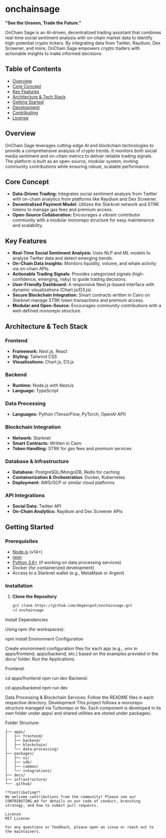 # onchainsage

**"See the Unseen, Trade the Future."**

OnChain Sage is an AI-driven, decentralized trading assistant that combines real-time social sentiment analysis with on-chain market data to identify high-potential crypto tickers. By integrating data from Twitter, Raydium, Dex Screener, and more, OnChain Sage empowers crypto traders with actionable insights to make informed decisions.

## Table of Contents
- [Overview](#overview)
- [Core Concept](#core-concept)
- [Key Features](#key-features)
- [Architecture & Tech Stack](#architecture--tech-stack)
- [Getting Started](#getting-started)
- [Development](#development)
- [Contributing](#contributing)
- [License](#license)

## Overview

OnChain Sage leverages cutting-edge AI and blockchain technologies to provide a comprehensive analysis of crypto trends. It monitors both social media sentiment and on-chain metrics to deliver reliable trading signals. The platform is built as an open-source, modular system, inviting community contributions while ensuring robust, scalable performance.

## Core Concept

- **Data-Driven Trading:** Integrates social sentiment analysis from Twitter with on-chain analytics from platforms like Raydium and Dex Screener.
- **Decentralized Payment Model:** Utilizes the Starknet network and STRK tokens to manage gas fees and premium access.
- **Open-Source Collaboration:** Encourages a vibrant contributor community with a modular monorepo structure for easy maintenance and scalability.

## Key Features

- **Real-Time Social Sentiment Analysis:** Uses NLP and ML models to analyze Twitter data and detect emerging trends.
- **On-Chain Data Insights:** Monitors liquidity, volume, and whale activity via on-chain APIs.
- **Actionable Trading Signals:** Provides categorized signals (high-confidence, emerging, risky) to guide trading decisions.
- **User-Friendly Dashboard:** A responsive Next.js-based interface with dynamic visualizations (Chart.js/D3.js).
- **Secure Blockchain Integration:** Smart contracts written in Cairo on Starknet manage STRK token transactions and premium access.
- **Modular and Open-Source:** Encourages community contributions with a well-defined monorepo structure.

## Architecture & Tech Stack

### **Frontend**
- **Framework:** Next.js, React
- **Styling:** Tailwind CSS
- **Visualizations:** Chart.js, D3.js

### **Backend**
- **Runtime:** Node.js with NestJs
- **Language:** TypeScript

### **Data Processing**
- **Languages:** Python (TensorFlow, PyTorch, OpenAI API)

### **Blockchain Integration**
- **Network:** Starknet
- **Smart Contracts:** Written in Cairo
- **Token Handling:** STRK for gas fees and premium services

### **Database & Infrastructure**
- **Database:** PostgreSQL/MongoDB, Redis for caching
- **Containerization & Orchestration:** Docker, Kubernetes
- **Deployment:** AWS/GCP or similar cloud platforms

### **API Integrations**
- **Social Data:** Twitter API
- **On-Chain Analytics:** Raydium and Dex Screener APIs

## Getting Started

### Prerequisites
- [Node.js](https://nodejs.org/) (v14+)
- [npm](https://www.npmjs.com/)
- [Python 3.8+](https://www.python.org/downloads/) (if working on data processing services)
- Docker (for containerized development)
- Access to a Starknet wallet (e.g., MetaMask or Argent)

### Installation

1. **Clone the Repository**
   ```bash
   git clone https://github.com/degenspot/onchainsage.git
   cd onchainsage
Install Dependencies

Using npm (for workspaces):

npm install
Environment Configuration

Create environment configuration files for each app (e.g., .env in apps/frontend, apps/backend, etc.) based on the examples provided in the docs/ folder.
Run the Applications

Frontend:

cd apps/frontend
npm run dev
Backend:

cd apps/backend
npm run dev

Data Processing & Blockchain Services: Follow the README files in each respective directory.
Development
This project follows a monorepo structure managed via Turborepo or Nx. Each component is developed in its own folder under apps/ and shared utilities are stored under packages/.

Folder Structure:


   ```onchainsage/
   ├── apps/
   │   ├── frontend/
   │   ├── backend/
   │   ├── blockchain/
   │   └── data-processing/
   ├── packages/
   │   ├── ui/
   │   ├── sdk/
   │   ├── common/
   │   └── integrations/
   ├── docs/
   ├── infrastructure/
   └── .github/

**Contributing**
We welcome contributions from the community! Please see our CONTRIBUTING.md for details on our code of conduct, branching strategy, and how to submit pull requests.

License
MIT License

For any questions or feedback, please open an issue or reach out to the maintainers.


